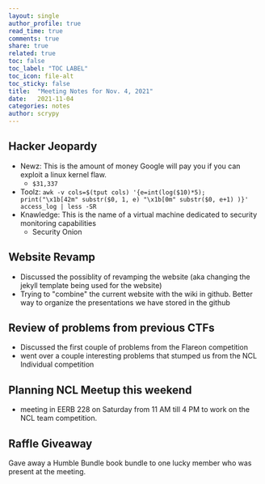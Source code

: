 ```yaml
---
layout: single
author_profile: true
read_time: true
comments: true
share: true
related: true
toc: false
toc_label: "TOC LABEL"
toc_icon: file-alt
toc_sticky: false
title:  "Meeting Notes for Nov. 4, 2021"
date:   2021-11-04
categories: notes
author: scrypy
---
```


## Hacker Jeopardy

- Newz: This is the amount of money Google will pay you if you can exploit a linux kernel flaw.
  - `$31,337`
- Toolz: `awk -v cols=$(tput cols) '{e=int(log($10)*5); print("\x1b[42m" substr($0, 1, e) "\x1b[0m" substr($0, e+1) )}' access_log | less -SR`
- Knawledge: This is the name of a virtual machine dedicated to security monitoring capabilities
  - Security Onion

## Website Revamp

- Discussed the possiblity of revamping the website (aka changing the jekyll template being used for the website)
- Trying to "combine" the current website with the wiki in github. Better way to organize the presentations we have stored in the github

## Review of problems from previous CTFs

- Discussed the first couple of problems from the Flareon competition
- went over a couple interesting problems that stumped us from the NCL Individual competition

## Planning NCL Meetup this weekend

- meeting in EERB 228 on Saturday from 11 AM till 4 PM to work on the NCL team competition.

## Raffle Giveaway

Gave away a Humble Bundle book bundle to one lucky member who was present at the meeting. 
